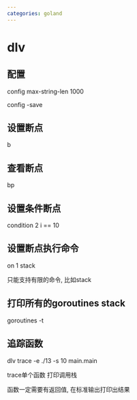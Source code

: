 ```yaml
---
categories: goland
---
```


# dlv

## 配置
config max-string-len 1000

config -save

## 设置断点

b

## 查看断点

bp

## 设置条件断点

condition 2  i == 10


## 设置断点执行命令

on 1 stack

只能支持有限的命令, 比如stack

## 打印所有的goroutines stack

goroutines -t

## 追踪函数

dlv trace -e ./13 -s 10 main.main

trace单个函数 打印调用栈

函数一定需要有返回值, 在标准输出打印出结果
